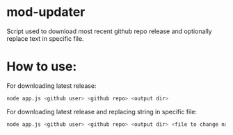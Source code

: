# mod-updater

Script used to download most recent github repo release and optionally replace text in specific file.

# How to use:

For downloading latest release:

``` bash
node app.js <github user> <github repo> <output dir>
```

For downloading latest release and replacing string in specific file:
``` bash
node app.js <github user> <github repo> <output dir> <file to change name> <string to replace> <new string>
```